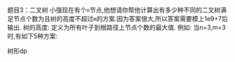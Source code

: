 ###

题目3：二叉树
小强现在有个`n`节点,他想请你帮他计算出有多少种不同的二叉树满足节点个数为且树的高度不超过`m`的方案.因为答案很大,所以答案需要模上1e9+7后输出.
树的高度: 定义为所有叶子到根路径上节点个数的最大值.
例如: 当n=3,m=3时,有如下5种方案:

树形dp